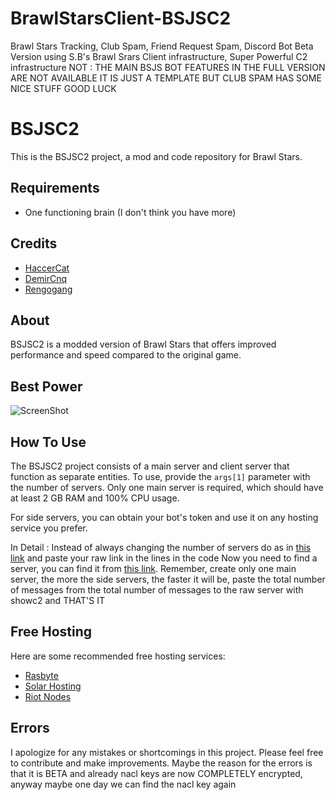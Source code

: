 # BrawlStarsClient-BSJSC2
Brawl Stars Tracking, Club Spam, Friend Request Spam, Discord Bot Beta Version using S.B's Brawl Srars Client infrastructure, Super Powerful C2 infrastructure  NOT : THE MAIN BSJS BOT FEATURES IN THE FULL VERSION ARE NOT AVAILABLE IT IS JUST A TEMPLATE BUT CLUB SPAM HAS SOME NICE STUFF GOOD LUCK

# BSJSC2

This is the BSJSC2 project, a mod and code repository for Brawl Stars.

## Requirements
- One functioning brain (I don't think you have more)

## Credits
- [HaccerCat](https://github.com/HaccerCat/BrawlStars-Client)
- [DemirCnq](https://github.com/DemirCnq/brawl-stars-client-bot)
- [Rengogang](https://github.com/renogang1/brawl-stars-client-modjs)

## About
BSJSC2 is a modded version of Brawl Stars that offers improved performance and speed compared to the original game.

## Best Power
![ScreenShot](https://cdn.discordapp.com/attachments/1087430093242114069/1105685026152140840/Screenshot_20230228-003815_Brawl_Stars.png)

## How To Use
The BSJSC2 project consists of a main server and client server that function as separate entities. To use, provide the `args[1]` parameter with the number of servers. Only one main server is required, which should have at least 2 GB RAM and 100% CPU usage.

For side servers, you can obtain your bot's token and use it on any hosting service you prefer.

In Detail : Instead of always changing the number of servers do as in [this link](https://raw.githubusercontent.com/AreYouMehmetEfeisModder/bsjssay-degeri/main/x.txt) and paste your raw link in the lines in the code 
Now you need to find a server, you can find it from [this link](https://panel.rasbyte.net).
Remember, create only one main server, the more the side servers, the faster it will be, paste the total number of messages from the total number of messages to the raw server with showc2 and THAT'S IT


## Free Hosting
Here are some recommended free hosting services:
- [Rasbyte](https://panel.rasbyte.net)
- [Solar Hosting](https://account.solarhosting.cc/)
- [Riot Nodes](https://dash.riotnodes.co.uk/)


## Errors
I apologize for any mistakes or shortcomings in this project. Please feel free to contribute and make improvements.
Maybe the reason for the errors is that it is BETA and already nacl keys are now COMPLETELY encrypted, anyway maybe one day we can find the nacl key again

